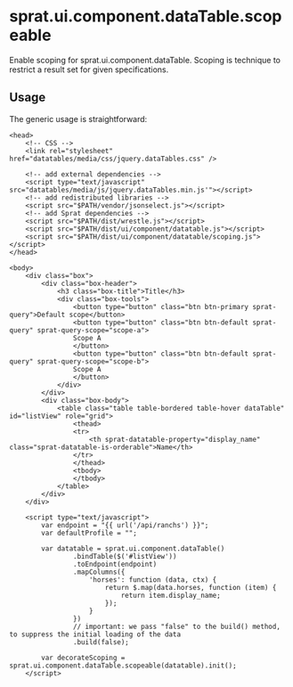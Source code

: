 ﻿sprat.ui.component.dataTable.scopeable
======================================
Enable scoping for sprat.ui.component.dataTable.
Scoping is technique to restrict a result set for given specifications.

Usage
-----
The generic usage is straightforward:

	<head>
		<!-- CSS -->
		<link rel="stylesheet" href="datatables/media/css/jquery.dataTables.css" />
		
		<!-- add external dependencies -->
		<script type="text/javascript" src="datatables/media/js/jquery.dataTables.min.js'"></script>
		<!-- add redistributed libraries -->
		<script src="$PATH/vendor/jsonselect.js"></script>
		<!-- add Sprat dependencies -->
		<script src="$PATH/dist/wrestle.js"></script>
		<script src="$PATH/dist/ui/component/datatable.js"></script>
		<script src="$PATH/dist/ui/component/datatable/scoping.js"></script>
	</head>
	
	<body>
        <div class="box">
            <div class="box-header">
                <h3 class="box-title">Title</h3>
                <div class="box-tools">
                    <button type="button" class="btn btn-primary sprat-query">Default scope</button>
                    <button type="button" class="btn btn-default sprat-query" sprat-query-scope="scope-a">
					Scope A
                    </button>
                    <button type="button" class="btn btn-default sprat-query" sprat-query-scope="scope-b">
					Scope A
                    </button>
                </div>
            </div>
            <div class="box-body">
                <table class="table table-bordered table-hover dataTable" id="listView" role="grid">
                    <thead>
                    <tr>
                        <th sprat-datatable-property="display_name" class="sprat-datatable-is-orderable">Name</th>
                    </tr>
                    </thead>
                    <tbody>
                    </tbody>
                </table>
            </div>
        </div>

		<script type="text/javascript">
			var endpoint = "{{ url('/api/ranchs') }}";
			var defaultProfile = "";

			var datatable = sprat.ui.component.dataTable()
					.bindTable($('#listView'))
					.toEndpoint(endpoint)
					.mapColumns({
						'horses': function (data, ctx) {
							return $.map(data.horses, function (item) {
								return item.display_name;
							});
						}
					})
					// important: we pass "false" to the build() method, to suppress the initial loading of the data
					.build(false);
			
			var decorateScoping = sprat.ui.component.dataTable.scopeable(datatable).init();
		</script>